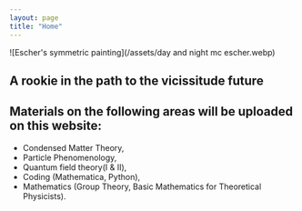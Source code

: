 ```yaml
---
layout: page
title: "Home"
---
```


![Escher's symmetric painting](/assets/day and night mc escher.webp)
## A rookie in the path to the vicissitude future
## Materials on the following areas will be uploaded on this website:
* Condensed Matter Theory,  
* Particle Phenomenology,
* Quantum field theory(I & II),  
* Coding (Mathematica, Python),  
* Mathematics (Group Theory, Basic Mathematics for Theoretical Physicists).
